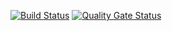 [![Build Status](https://travis-ci.com/pluralism/java_btree.svg?branch=master)](https://travis-ci.com/pluralism/java_btree)
[![Quality Gate Status](https://sonarcloud.io/api/project_badges/measure?project=com.github.pluralism%3Ajava_btree&metric=alert_status)](https://sonarcloud.io/dashboard?id=com.github.pluralism%3Ajava_btree)